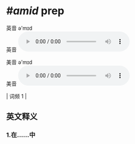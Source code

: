 # ***\#amid*** prep
英音 ə'mɪd  
英音
<audio src="./media/amid1.aac" controls="controls"></audio>

美音 ə'mɪd  
美音
<audio src="./media/amid2.aac" controls="controls"></audio>



| 词频 1 |  

英文释义
---
### 1.**在……中**  


